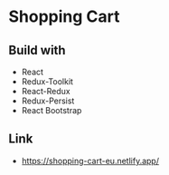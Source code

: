 # Shopping Cart

## Build with

- React
- Redux-Toolkit
- React-Redux
- Redux-Persist
- React Bootstrap

## Link
- https://shopping-cart-eu.netlify.app/
